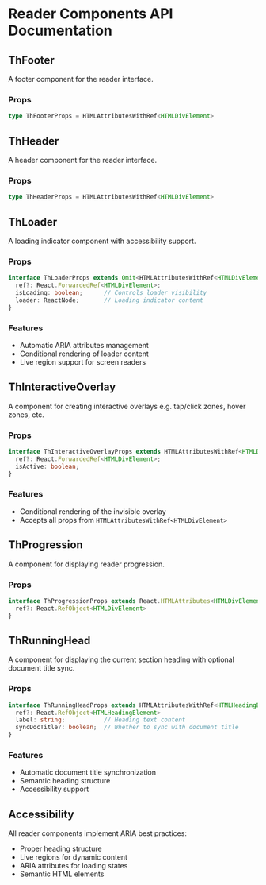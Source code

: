 # Reader Components API Documentation

## ThFooter

A footer component for the reader interface.

### Props

```typescript
type ThFooterProps = HTMLAttributesWithRef<HTMLDivElement>
```

## ThHeader

A header component for the reader interface.

### Props

```typescript
type ThHeaderProps = HTMLAttributesWithRef<HTMLDivElement>
```

## ThLoader

A loading indicator component with accessibility support.

### Props

```typescript
interface ThLoaderProps extends Omit<HTMLAttributesWithRef<HTMLDivElement>, "aria-busy" | "aria-live"> {
  ref?: React.ForwardedRef<HTMLDivElement>;
  isLoading: boolean;      // Controls loader visibility
  loader: ReactNode;       // Loading indicator content
}
```

### Features

- Automatic ARIA attributes management
- Conditional rendering of loader content
- Live region support for screen readers

## ThInteractiveOverlay

A component for creating interactive overlays e.g. tap/click zones, hover zones, etc.

### Props

```typescript
interface ThInteractiveOverlayProps extends HTMLAttributesWithRef<HTMLDivElement> {
  ref?: React.ForwardedRef<HTMLDivElement>;
  isActive: boolean;
}
```

### Features

- Conditional rendering of the invisible overlay
- Accepts all props from `HTMLAttributesWithRef<HTMLDivElement>`

## ThProgression

A component for displaying reader progression.

### Props

```typescript
interface ThProgressionProps extends React.HTMLAttributes<HTMLDivElement> {
  ref?: React.RefObject<HTMLDivElement>
}
```

## ThRunningHead

A component for displaying the current section heading with optional document title sync.

### Props

```typescript
interface ThRunningHeadProps extends HTMLAttributesWithRef<HTMLHeadingElement> {
  ref?: React.RefObject<HTMLHeadingElement>
  label: string;           // Heading text content
  syncDocTitle?: boolean;  // Whether to sync with document title
}
```

### Features

- Automatic document title synchronization
- Semantic heading structure
- Accessibility support

## Accessibility

All reader components implement ARIA best practices:

- Proper heading structure
- Live regions for dynamic content
- ARIA attributes for loading states
- Semantic HTML elements